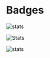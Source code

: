 # Badges

![stats](https://github-readme-stats.vercel.app/api?username=yohann-kevin&show_icons=true&theme=chartreuse-dark)

<!-- ![Codewars](https://www.codewars.com/users/-yohann-/badges/large) -->

![Stats](https://github-readme-stats.vercel.app/api/top-langs/?username=yohann-kevin&hide=html,css,blade&theme=chartreuse-dark)
<!-- (https://github.com/anuraghazra/github-readme-stats) -->

![stats](https://github-readme-stats.vercel.app/api/wakatime?username=kirua&theme=chartreuse-dark)
